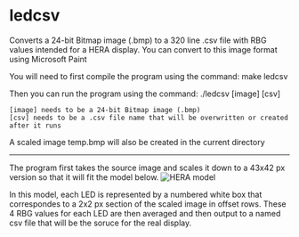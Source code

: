 # ledcsv
Converts a 24-bit Bitmap image (.bmp) to a 320 line .csv file with RBG values intended for a HERA display.
    You can convert to this image format using Microsoft Paint

You will need to first compile the program using the command: make ledcsv

Then you can run the program using the command: ./ledcsv [image] [csv]

    [image] needs to be a 24-bit Bitmap image (.bmp)
    [csv] needs to be a .csv file name that will be overwritten or created after it runs
    
A scaled image temp.bmp will also be created in the current directory

****************************************************************

The program first takes the source image and scales it down to a 43x42 px version so that it will fit the model below.
![HERA model](https://user-images.githubusercontent.com/3085100/69560068-c0958680-0f70-11ea-8fcb-e058d959db70.png)

In this model, each LED is represented by a numbered white box that correspondes to a 2x2 px section of the scaled image in offset rows.  These 4 RBG values for each LED are then averaged and then output to a named csv file that will be the soruce for the real display.
